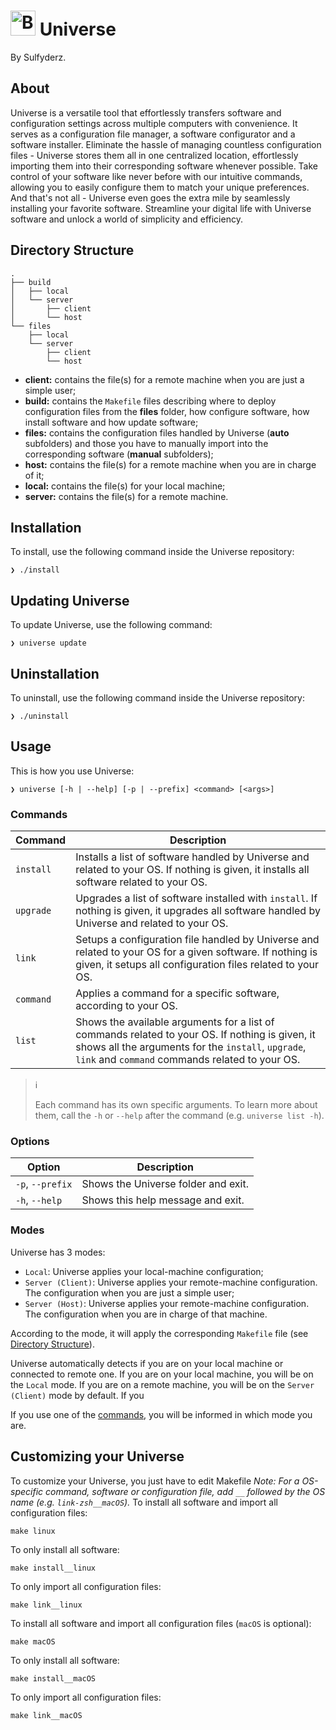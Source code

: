 # <img width="40" height="40" src="https://gitlab.com/uploads/-/system/project/avatar/24016226/galaxy.png" alt="Banner"> Universe
By Sulfyderz.

## About
Universe is a versatile tool that effortlessly transfers software and configuration settings across multiple computers with convenience. It serves as a configuration file manager, a software configurator and a software installer. Eliminate the hassle of managing countless configuration files - Universe stores them all in one centralized location, effortlessly importing them into their corresponding software whenever possible. Take control of your software like never before with our intuitive commands, allowing you to easily configure them to match your unique preferences. And that's not all - Universe even goes the extra mile by seamlessly installing your favorite software. Streamline your digital life with Universe software and unlock a world of simplicity and efficiency.

## Directory Structure
```
.
├── build
│   ├── local
│   └── server
│       ├── client
│       └── host
└── files
    ├── local
    └── server
        ├── client
        └── host
```
- **client:** contains the file(s) for a remote machine when you are just a simple user;
- **build:** contains the `Makefile` files describing where to deploy configuration files from the **files** folder, how configure software, how install software and how update software;
- **files:** contains the configuration files handled by Universe (**auto** subfolders) and those you have to manually import into the corresponding software (**manual** subfolders);
- **host:** contains the file(s) for a remote machine when you are in charge of it;
- **local:** contains the file(s) for your local machine;
- **server:** contains the file(s) for a remote machine.

## Installation
To install, use the following command inside the Universe repository:
```
❯ ./install
```

## Updating Universe
To update Universe, use the following command:
```
❯ universe update
```

## Uninstallation
To uninstall, use the following command inside the Universe repository:
```
❯ ./uninstall
```

## Usage
This is how you use Universe:
```
❯ universe [-h | --help] [-p | --prefix] <command> [<args>]
```
### Commands
| Command | Description |
| ------ | ------ |
| `install` | Installs a list of software handled by Universe and related to your OS. If nothing is given, it installs all software related to your OS. |
| `upgrade` | Upgrades a list of software installed with `install`. If nothing is given, it upgrades all software handled by Universe and related to your OS. |
| `link` | Setups a configuration file handled by Universe and related to your OS for a given software. If nothing is given, it setups all configuration files related to your OS. |
| `command` | Applies a command for a specific software, according to your OS. |
| `list` | Shows the available arguments for a list of commands related to your OS. If nothing is given, it shows all the arguments for the `install`, `upgrade`, `link` and `command` commands related to your OS. |

> ℹ
>
> Each command has its own specific arguments. To learn more about them, call the `-h` or `--help` after the command (e.g. `universe list -h`).

### Options
| Option | Description |
| ------ | ------ |
| `-p`, `--prefix` | Shows the Universe folder and exit. |
| `-h`, `--help` | Shows this help message and exit. |

### Modes
Universe has 3 modes: 
- `Local`: Universe applies your local-machine configuration; 
- `Server (Client)`: Universe applies your remote-machine configuration. The configuration when you are just a simple user;
- `Server (Host)`: Universe applies your remote-machine configuration. The configuration when you are in charge of that machine.

According to the mode, it will apply the corresponding `Makefile` file (see [Directory Structure](#directory-structure)).

Universe automatically detects if you are on your local machine or connected to remote one. If you are on your local machine, you will be on the `Local` mode. If you are on a remote machine, you will be on the `Server (Client)` mode by default. If you

If you use one of the [commands](#commands), you will be informed in which mode you are.

## Customizing your Universe
To customize your Universe, you just have to edit Makefile
*Note: For a OS-specific command, software or configuration file, add `__` followed by the OS name (e.g. `link-zsh__macOS`).*
To install all software and import all configuration files:
```
make linux
```
To only install all software:
```
make install__linux
```
To only import all configuration files:
```
make link__linux
```
To install all software and import all configuration files (`macOS` is optional):
```
make macOS
```
To only install all software:
```
make install__macOS
```
To only import all configuration files:
```
make link__macOS
```
